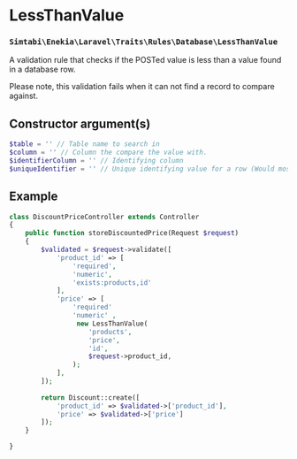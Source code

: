 # LessThanValue
### `Simtabi\Enekia\Laravel\Traits\Rules\Database\LessThanValue`

A validation rule that checks if the POSTed value is less than a value found in a database row.

Please note, this validation fails when it can not find a record to compare against.

## Constructor argument(s)

```php
$table = '' // Table name to search in
$column = '' // Column the compare the value with.
$identifierColumn = '' // Identifying column
$uniqueIdentifier = '' // Unique identifying value for a row (Would most likely be a primary key value)
```

## Example

```php
class DiscountPriceController extends Controller 
{
    public function storeDiscountedPrice(Request $request)
    {
        $validated = $request->validate([
            'product_id' => [
                'required',
                'numeric',
                'exists:products,id'
            ],
            'price' => [
                'required'
                'numeric' ,
                 new LessThanValue(
                    'products',
                    'price',
                    'id',
                    $request->product_id,
                );
            ],
        ]);
        
        return Discount::create([
            'product_id' => $validated->['product_id'],
            'price' => $validated->['price']
        ]);
    }

}
```